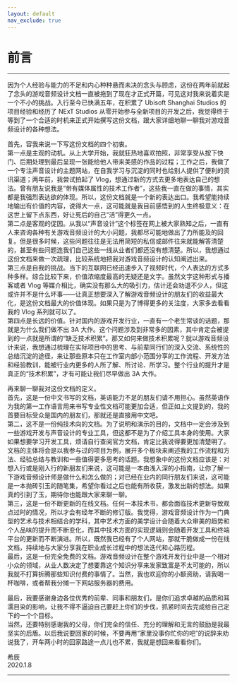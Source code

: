 ```yaml
---
layout: default
nav_exclude: true
---
```


# 前言

***

因为个人经验与能力的不足和内心种种悬而未决的念头与顾虑，这份在两年前就起了念头的游戏音频设计文档一直被拖到了现在才正式开篇，可见这对我来说着实是一个不小的挑战。入行至今已快满五年，在积累了 Ubisoft Shanghai Studios 的项目经验和经历了 NExT Studios 从零开始参与全新项目的开发之后，我觉得终于等到了一个合适的时机来正式开始撰写这份文档，跟大家详细地聊一聊我对游戏音频设计的各种想法。

首先，容我来说一下写这份文档的四个初衷。  
第一点是主观的动机。从上大学开始，我就狂热地喜欢拍照，非常享受从按下快门、后期处理到最后呈现一张能给他人带来美感的作品的过程；工作之后，我做了一个专注声音设计的主题网站，在自我学习与沉淀的同时也给别人提供了便利的资讯渠道；两年前，我尝试拍起了 Vlog，想通过新的方式去更多地表达自己的想法。曾有朋友说我是“带有媒体属性的技术工作者”，这些我一直在做的事情，其实都是我强烈表达欲的体现。所以，这份文档就是一个新的表达出口。我希望能持续地输出有价值的内容，说得大一点，这可能就是我目前感悟到的人生终极意义：在这世上留下点东西，好让死后的自己“活”得更久一点。  
第二点是客观的促因。从我以“声音设计”这个标签在网上被大家熟知之后，一直有人来咨询各种有关游戏音频设计的大小问题，我都尽可能地做出了力所能及的回复。但是很多时候，这些问题往往是无法用简短的私信或邮件往来就能解答清楚的，甚至有些问题连我们自己这些一线从业者们都还没有想清楚。所以，我想通过这份文档来做一次疏理，比较系统地把我对游戏音频设计的认知阐述出来。  
第三点是自我的挑战。当下的互联网已经迅速步入了视频时代，个人表达的方式多种多样。综合比较下来，价值浓缩度最高的无疑还是文字。虽然文字这种形式与播客或者 Vlog 等媒介相比，确实没有那么大的吸引力，估计还会劝退不少人，但这或许并不是什么坏事——让真正想要深入了解游戏音频设计的朋友们的收益最大化，是这份文档最大的价值体现。如果只是为了博得更多的关注度，大家多去看看我的 Vlog 系列就可以了。  
第四点是长远的价值。针对国内的游戏开发行业，一直有一个老生常谈的话题，那就是为什么我们做不出 3A 大作。这个问题涉及到非常多的因素，其中肯定会被提到的一点就是所谓的“缺乏技术积累”。那又如何来做技术积累呢？就以游戏音频设计来说，我想通过梳理在实际项目中的思考、与前辈同行们的深入交流、系统性的总结沉淀的途径，来让那些原本只在工作室内部小范围分享的工作流程、开发方法和经验教训，能被行业内更多的人所了解、所讨论、所学习。整个行业的提升才是真正的“技术积累”，才有可能让我们尽早做出 3A 大作。

再来聊一聊我对这份文档的定义。  
首先，这是一份中文书写的文档，英语能力不足的朋友们请不用担心。虽然英语作为我的第一工作语言用来书写专业性文档可能更加合适，但正如上文提到的，我的首要目标受众是国内的朋友们，那就还是直接用中文吧。  
第二，这不是一份纯技术向的文档。为了说明和演示的目的，文档中一定会涉及到一些游戏开发与声音设计的专业工具，但这都不是为了介绍工具本身的使用。大家如果想要学习开发工具，烦请自行查阅官方文档，肯定比我说得要更加清楚明了。文档的主体将会是以我参与过的项目为例，展开多个板块来阐述我的工作流程和方法、经验总结与教训和一些值得更多思考的话题。我想象中的这份文档应该是：对想入行或是刚入行的新朋友们来说，这可能是一本由浅入深的小指南，让你了解一下游戏音频设计师是做什么和怎么做的；对已经在业内的同行朋友们来说，这可能是一本抛砖引玉的随笔集，希望你看过之后也能有所收获，激发出新的想法。如果真的引到了玉，期待你也能跟大家来聊一聊。  
第三，这是一份不断更新的在线文档。任何一本技术书，都会面临技术更新导致观点过时的情况，所以才会有经年不断的修订版。我觉得，游戏音频设计作为一门典型的艺术与技术相结合的学科，其中艺术方面的美学设计会随着大众审美的趋势和个人品味的提升而不断变化，而其中技术方面的实现逻辑则会随着开发工具和终端平台的更新而不断演进。所以，既然我已经有了个人网站，那就干脆做成一份在线文档，持续地与大家分享我在职业成长过程中的想法迭代和心路历程。  
最后，这是一份完全免费的文档。游戏音频设计在整个游戏开发行业中是一个相对小众的领域，从业人数决定了想要靠这个知识分享来发家致富是不太可能的，所以我就不打算折腾那些知识付费的事情了。当然，我也欢迎你的小额资助，请我喝一杯咖啡，或者帮我分摊一下网站服务器的费用。

最后，我要感谢身边各位优秀的前辈、同事和朋友们，是你们追求卓越的品质和耳濡目染的影响，让我不得不逼迫自己要赶上你们的步伐，抓紧时间去完成给自己定下的一个个目标。  
当然，还要特别感谢我的父母，你们完全的信任、充分的理解和无言的鼓励是我最坚实的后盾。以后我说要回家的时候，不要再用“家里没事你忙你的吧”的说辞来劝说我了，开车两小时的回家路途一点儿也不累，我就是想回来看看你们。

希辰  
2020.1.8

***